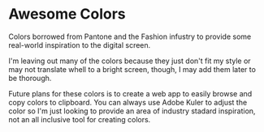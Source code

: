 Awesome Colors  
===============

Colors borrowed from Pantone and the Fashion infustry to provide some real-world inspiration to the digital screen.  

I'm leaving out many of the colors because they just don't fit my style or may not translate whell to a bright screen, though, I may add them later to be thorough.

Future plans for these colors is to create a web app to easily browse and copy colors to clipboard.  You can always use Adobe Kuler to adjust the color so I'm just looking to provide an area of industry stadard inspiration, not an all inclusive tool for creating colors.
